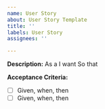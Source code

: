 ```yaml
---
name: User Story
about: User Story Template
title: ''
labels: User Story
assignees: ''

---
```


**Description:**
As a
I want
So that

**Acceptance Criteria:**
- [ ] Given, when, then
- [ ] Given, when, then
